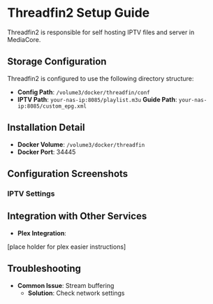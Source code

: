 # Threadfin2 Setup Guide

Threadfin2 is responsible for self hosting IPTV files and server in MediaCore.

## Storage Configuration

Threadfin2 is configured to use the following directory structure:

- **Config Path**: `/volume3/docker/threadfin/conf`
- **IPTV Path**: `your-nas-ip:8085/playlist.m3u`
 **Guide Path**:  `your-nas-ip:8085/custom_epg.xml`

## Installation Detail

- **Docker Volume**: `/volume3/docker/threadfin`
- **Docker Port**: 34445

## Configuration Screenshots

### IPTV Settings

## Integration with Other Services

- **Plex Integration**:

[place holder for plex easier instructions]

## Troubleshooting

- **Common Issue**: Stream buffering
  - **Solution**: Check network settings

